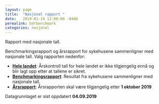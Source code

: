 ```yaml
---
layout: page
title:  "Nasjonal rapport "
date:   2019-01-10 12:00:00 -0400
permalink: bdrbenchmark
categories: nasjonal
---
```


Rapport med nasjonale tall.

Benchmarkingsrapport og årsrapport for sykehusene sammenligner med nasjonale tall. Valg rapporten nedenfor:

* [**Hele landet**](https://bdreg.github.io/benchmark/norge/STOPP): Årskontroll tall for hele landet er ikke tilgjengelig ennå og blir lagt opp etter at tallene er sikret.
* [**Benchmarkingsrapport**](https://bdreg.github.io/benchmark/docs/): Resultat fra sykehusene sammenligner med nasjonale tall.
* [**Årsrapport**](https://bdreg.github.io/benchmark/arsrapport): Årsrapporten skal være tilgjengelig etter **1 oktober 2019**


Datagrunnlaget er sist oppdatert **04.09.2019**
